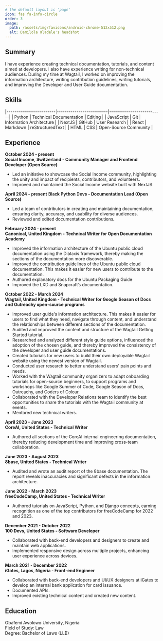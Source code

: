 ```yaml
---
# the default layout is 'page'
icon: fas fa-info-circle
order: 3
image:
  path: /assets/img/favicons/android-chrome-512x512.png
  alt: Damilola Oladele's headshot
---
```


## Summary

I have experience creating technical documentation, tutorials, and content aimed at developers. I also have experience writing for non-technical audiences. During my time at Wagtail, I worked on improving the information architecture, writing contribution guidelines, writing tutorials, and improving the Developer and User Guide documentation.

## Skills

|-------------------------|--------------------------|---------------------------|
| Python                  | Technical Documentation  | Editing                   |
| JavaScript              | Git                      | Information Architecture  |
| NextJS                  | GitHub                   | User Research             |
| React                   | Markdown                 | reStructuredText          |
| HTML                    | CSS                      | Open-Source Community     |

## Experience

**October 2024 - present**  
**Social Income, Switzerland - Community Manager and Frontend Developer (Open Source)**

* Led an initiative to showcase the Social Income community, highlighting the unity and impact of recipients, contributors, and volunteers.
* Improved and maintained the Social Income website built with NextJS

**April 2024 - present**
**Black Python Devs - Documentation Lead (Open Source)**

* Led a team of contributors in creating and maintaining documentation, ensuring clarity, accuracy, and usability for diverse audiences.
* Reviewed and edited documentation contributions.

**February 2024 - present**  
**Canonical, United Kingdom - Technical Writer for Open Documentation Academy**

* Improved the information architecture of the Ubuntu public cloud documentation using the Diátaxis framework, thereby making the sections of the documentation more discoverable.
* Improved the contribution guidelines of the Ubuntu public cloud documentation. This makes it easier for new users to contribute to the documentation.
* Authored explanatory docs for the Ubuntu Packaging Guide
* Improved the LXD and Snapcraft’s documentation.


**October 2022 - March 2024**  
**Wagtail, United Kingdom - Technical Writer for Google Season of Docs and Outreachy open-source programs**

* Improved user guide's information architecture. This makes it easier for users to find what they need, navigate through content, and understand the relationships between different sections of the documentation.
* Audited and improved the content and structure of the Wagtail Getting Started tutorial.
* Researched and analyzed different style guide options, influenced the adoption of the chosen guide, and thereby improved the consistency of the developer and user guide documentations.
* Created tutorials for new users to build their own deployable Wagtail website using the newest version of Wagtail.
* Conducted user research to better understand users' pain points and needs.
* Worked with the Wagtail community organizers to adapt onboarding tutorials for open-source beginners, to support programs and workshops like Google Summer of Code, Google Season of Docs, Outreachy, and Coders of Colour.
* Collaborated with the Developer Relations team to identify the best opportunities to share the tutorials with the Wagtail community at events.
* Mentored new technical writers.

**April 2023 - June 2023**  
**CoreAI, United States - Technical Writer**

* Authored all sections of the CoreAI internal engineering documentation, thereby reducing development time and improving cross-team collaboration.

**June 2023 - August 2023**  
**8base, United States - Technical Writer**

* Audited and wrote an audit report of the 8base documentation. The report reveals inaccuracies and significant defects in the information architecture.

**June 2022 - March 2023**  
**freeCodeCamp, United States - Technical Writer**

* Authored tutorials on JavaScript, Python, and Django concepts, earning recognition as one of the top contributors for freeCodeCamp for 2022 and 2023.

**December 2021 - October 2022**  
**100 Devs, United States - Software Developer**

* Collaborated with back-end developers and designers to create and maintain web applications.
* Implemented responsive design across multiple projects, enhancing user experience across devices.

**March 2021 - December 2022**  
**iGates, Lagos, Nigeria - Front-end Engineer**

* Collaborated with back-end developers and UI/UX designers at iGates to develop an internal bank application for card issuance.
* Documented APIs.
* Improved existing technical content and created new content.

## Education

Obafemi Awolowo University, Nigeria  
Field of Study: Law  
Degree: Bachelor of Laws (LLB)
